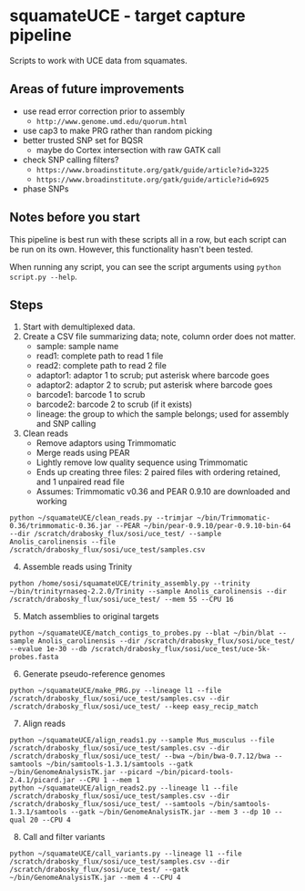 # squamateUCE - target capture pipeline
Scripts to work with UCE data from squamates.

## Areas of future improvements
- use read error correction prior to assembly
	- `http://www.genome.umd.edu/quorum.html`
- use cap3 to make PRG rather than random picking
- better trusted SNP set for BQSR
	- maybe do Cortex intersection with raw GATK call
- check SNP calling filters?
	- `https://www.broadinstitute.org/gatk/guide/article?id=3225`
	- `https://www.broadinstitute.org/gatk/guide/article?id=6925`
- phase SNPs

## Notes before you start
This pipeline is best run with these scripts all in a row, but each script can be run on its own. However, this functionality hasn't been tested. 

When running any script, you can see the script arguments using `python script.py --help`.

## Steps
1. Start with demultiplexed data.
2. Create a CSV file summarizing data; note, column order does not matter.
	- sample: sample name
	- read1: complete path to read 1 file
	- read2: complete path to read 2 file
	- adaptor1: adaptor 1 to scrub; put asterisk where barcode goes
	- adaptor2: adaptor 2 to scrub; put asterisk where barcode goes
	- barcode1: barcode 1 to scrub
	- barcode2: barcode 2 to scrub (if it exists)
	- lineage: the group to which the sample belongs; used for assembly and SNP calling
3. Clean reads
	- Remove adaptors using Trimmomatic
	- Merge reads using PEAR
	- Lightly remove low quality sequence using Trimmomatic
	- Ends up creating three files: 2 paired files with ordering retained, and 1 unpaired read file
	- Assumes: Trimmomatic v0.36 and PEAR 0.9.10 are downloaded and working
```
python ~/squamateUCE/clean_reads.py --trimjar ~/bin/Trimmomatic-0.36/trimmomatic-0.36.jar --PEAR ~/bin/pear-0.9.10/pear-0.9.10-bin-64 --dir /scratch/drabosky_flux/sosi/uce_test/ --sample Anolis_carolinensis --file /scratch/drabosky_flux/sosi/uce_test/samples.csv
```
4. Assemble reads using Trinity
```
python /home/sosi/squamateUCE/trinity_assembly.py --trinity ~/bin/trinityrnaseq-2.2.0/Trinity --sample Anolis_carolinensis --dir /scratch/drabosky_flux/sosi/uce_test/ --mem 55 --CPU 16
```
5. Match assemblies to original targets 
```
python ~/squamateUCE/match_contigs_to_probes.py --blat ~/bin/blat --sample Anolis_carolinensis --dir /scratch/drabosky_flux/sosi/uce_test/ --evalue 1e-30 --db /scratch/drabosky_flux/sosi/uce_test/uce-5k-probes.fasta
```
6. Generate pseudo-reference genomes
```
python ~/squamateUCE/make_PRG.py --lineage l1 --file /scratch/drabosky_flux/sosi/uce_test/samples.csv --dir /scratch/drabosky_flux/sosi/uce_test/ --keep easy_recip_match
```
7. Align reads
```
python ~/squamateUCE/align_reads1.py --sample Mus_musculus --file /scratch/drabosky_flux/sosi/uce_test/samples.csv --dir /scratch/drabosky_flux/sosi/uce_test/ --bwa ~/bin/bwa-0.7.12/bwa --samtools ~/bin/samtools-1.3.1/samtools --gatk ~/bin/GenomeAnalysisTK.jar --picard ~/bin/picard-tools-2.4.1/picard.jar --CPU 1 --mem 1
python ~/squamateUCE/align_reads2.py --lineage l1 --file /scratch/drabosky_flux/sosi/uce_test/samples.csv --dir /scratch/drabosky_flux/sosi/uce_test/ --samtools ~/bin/samtools-1.3.1/samtools --gatk ~/bin/GenomeAnalysisTK.jar --mem 3 --dp 10 --qual 20 --CPU 4
```
8. Call and filter variants
```
python ~/squamateUCE/call_variants.py --lineage l1 --file /scratch/drabosky_flux/sosi/uce_test/samples.csv --dir /scratch/drabosky_flux/sosi/uce_test/ --gatk ~/bin/GenomeAnalysisTK.jar --mem 4 --CPU 4
```
